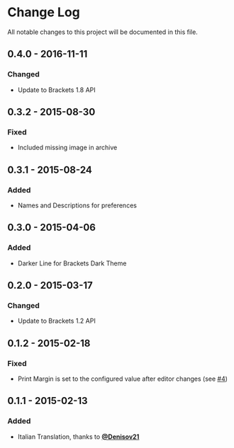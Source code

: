 # Change Log
All notable changes to this project will be documented in this file.

## 0.4.0 - 2016-11-11
### Changed
- Update to Brackets 1.8 API


## 0.3.2 - 2015-08-30
### Fixed
- Included missing image in archive


## 0.3.1 - 2015-08-24
### Added
- Names and Descriptions for preferences


## 0.3.0 - 2015-04-06
### Added
- Darker Line for Brackets Dark Theme


## 0.2.0 - 2015-03-17
### Changed
- Update to Brackets 1.2 API


## 0.1.2 - 2015-02-18
### Fixed
- Print Margin is set to the configured value after editor changes (see [#4](https://github.com/Hirse/brackets-print-margin/issues/4))


## 0.1.1 - 2015-02-13
### Added
- Italian Translation, thanks to [__@Denisov21__](https://github.com/Denisov21)
